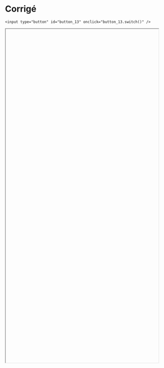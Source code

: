 # Corrigé

<script>
    $(function() {
        document.getElementById("main-content").style.maxWidth = "90%";
        button_13 = button_cor(
            'https://raw.githubusercontent.com/fortierq/cours/main/centrale_22_cor.pdf',
            '13',
            'button_13'
        );
    });
</script>

```{margin}
<input type="button" id="button_13" onclick="button_13.switch()" />
```

<iframe id="13" height=1100 width=100% allowfullscreen></iframe>
